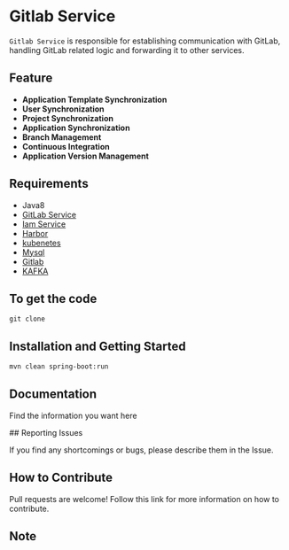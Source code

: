 # Gitlab Service
`Gitlab Service` is responsible for establishing communication with GitLab, handling GitLab related logic and forwarding it to other services.

## Feature
- **Application Template Synchronization**
- **User Synchronization**
- **Project Synchronization**
- **Application Synchronization**
- **Branch Management**
- **Continuous Integration**
- **Application Version Management**

## Requirements
- Java8
- [GitLab Service](GitlabServiceLink)
- [Iam Service](IamServiceLink)
- [Harbor](HarborLink)
- [kubenetes](K8sLink)
- [Mysql](DataBaseLink)
- [Gitlab](GiltabLink)
- [KAFKA](KafkaLink)

## To get the code
```
git clone
```
## Installation and Getting Started
```bash
mvn clean spring-boot:run
```
## Documentation

Find the information you want here


## Reporting Issues

If you find any shortcomings or bugs, please describe them in the Issue.

## How to Contribute
Pull requests are welcome! Follow this link for more information on how to contribute.

## Note

